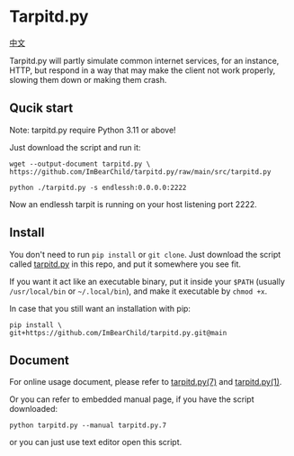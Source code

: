 # Tarpitd.py

[中文](./README.zh.md)

Tarpitd.py will partly simulate common internet services,
for an instance, HTTP, but respond in a way that may make the 
client not work properly, slowing them down or making them crash.

## Qucik start

Note: tarpitd.py require Python 3.11 or above!

Just download the script and run it:

```
wget --output-document tarpitd.py \
https://github.com/ImBearChild/tarpitd.py/raw/main/src/tarpitd.py

python ./tarpitd.py -s endlessh:0.0.0.0:2222
```

Now an endlessh tarpit is running on your host listening port 2222.

## Install

You don't need to run `pip install` or `git clone`. Just download the script called [tarpitd.py](https://github.com/ImBearChild/tarpitd.py/raw/main/src/tarpitd.py) in this repo, and put it somewhere you see fit. 

If you want it act like an executable binary, put it inside your `$PATH` (usually `/usr/local/bin` or `~/.local/bin`), and make it executable by `chmod +x`.

In case that you still want an installation with pip:

```
pip install \
git+https://github.com/ImBearChild/tarpitd.py.git@main
```

## Document

For online usage document, please refer to [tarpitd.py(7)](./docs/tarpitd.py.7.md) and [tarpitd.py(1)](./docs/tarpitd.py.1.md).

Or you can refer to embedded manual page, if you have the script downloaded:

```
python tarpitd.py --manual tarpitd.py.7
```

or you can just use text editor open this script.